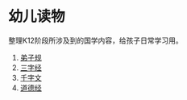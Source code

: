 幼儿读物
========

整理K12阶段所涉及到的国学内容，给孩子日常学习用。

1. [弟子规](books/弟子规.md)
2. [三字经](books/三字经.md)
3. [千字文](books/千字文.md)
4. [道德经](books/道德经.md)